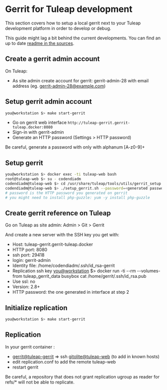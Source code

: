 # Gerrit for Tuleap development

This section covers how to setup a local gerrit next to your Tuleap
development platform in order to develop or debug.

This guide might lag a bit behind the current developments. You can
find an up to date [readme in the sources](../tools/utils/gerrit_setup/Readme.md).

## Create a gerrit admin account

On Tuleap:

-   As site admin create account for gerrit: gerrit-admin-28 with email
    address (eg. <gerrit-admin-28@example.com>)

## Setup gerrit admin account

``` bash
you@workstation $> make start-gerrit
```

-   Go on gerrit web interface
    `http://tuleap-gerrit.gerrit-tuleap.docker:8080`
-   Sign-in with gerrit-admin
-   Generate an HTTP password (Settings > HTTP password)

Be careful, generate a password with only with alphanum \[A-z0-9\]+


## Setup gerrit

``` bash
you@workstation $> docker exec -ti tuleap-web bash
root@tuleap-web $> su - codendiadm
codendiadm@tuleap-web $> cd /usr/share/tuleap/tools/utils/gerrit_setup
codendiadm@tuleap-web $> ./setup_gerrit.sh --password=<generated password in gerrit interface> --useremail=<gerrit-admin@example.com>
# password is the HTTP password you generated on gerrit
# you might need to install php-guzzle: yum -y install php-guzzle
```

## Create gerrit reference on Tuleap

Go on Tuleap as site admin: Admin \> Git \> Gerrit

And create a new server with the SSH key you get with:

-   Host: tuleap-gerrit.gerrit-tuleap.docker
-   HTTP port: 8080
-   ssh port: 29418
-   login: gerrit-admin
-   Identity file: /home/codendiadm/.ssh/id_rsa-gerrit
-   Replication ssh key <you@workstation> \$\> docker run -ti \--rm
    \--volumes-from tuleap_gerrit_data busybox cat
    /home/gerrit/.ssh/id_rsa.pub
-   Use ssl: no
-   Version: 2.8+
-   HTTP password: the one generated in interface at step 2

## Initialize replication

``` bash
you@workstation $> make start-gerrit
```

## Replication

In your gerrit container :

-   <gerrit@tuleap-gerrit> => ssh <gitolite@tuleap-web> (to add in known
    hosts)
-   edit replication.conf to add the remote tuleap-web
-   restart gerrit

Be careful, a repository that does not grant replication ugroup as
reader for refs/\* will not be able to replicate.
